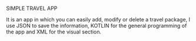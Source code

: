 SIMPLE TRAVEL APP

It is an app in which you can easily add, modify or delete a travel package, I use JSON to save the information, KOTLIN for the general programming of the app and XML for the visual section.
